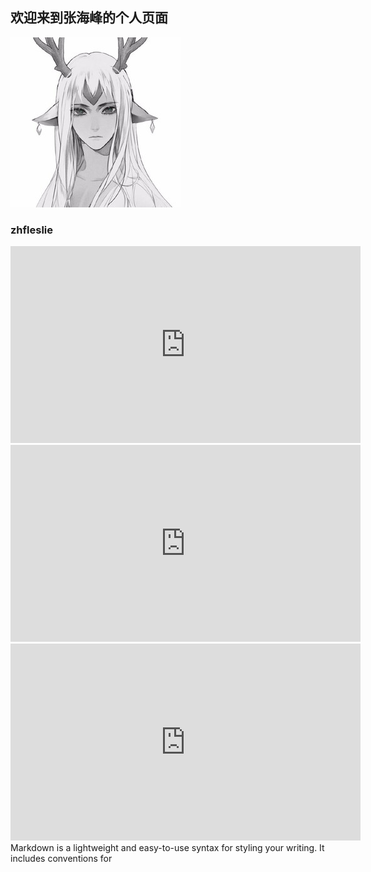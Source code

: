 ## 欢迎来到张海峰的个人页面

<img src ="res/leslie.jpg">


### zhfleslie

<iframe width="560" height="315" src="https://www.youtube.com/embed/BJSXBBHyV6s&rel=0" frameborder="0" allow="accelerometer; autoplay; encrypted-media; gyroscope; picture-in-picture" allowfullscreen></iframe>

<iframe width="560" height="315" src="https://www.youtube.com/embed/BJSXBBHyV6s?rel=0" frameborder="0" allow="accelerometer; autoplay; encrypted-media; gyroscope; picture-in-picture" allowfullscreen></iframe>

<iframe width="560" height="315" src="https://www.youtube.com/embed/BJSXBBHyV6s" frameborder="0" allow="accelerometer; autoplay; encrypted-media; gyroscope; picture-in-picture" allowfullscreen></iframe>
Markdown is a lightweight and easy-to-use syntax for styling your writing. It includes conventions for
